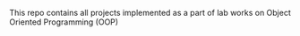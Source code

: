 This repo contains all projects implemented as a part of lab works on Object Oriented Programming (OOP)
